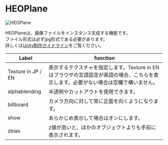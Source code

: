
# HEOPlane
![HEOPlane](img/HEOPlane.jpg)

HEOPlaneは、画像ファイルをインスタンス生成する機能です。<br>
ファイル形式は必ずjpg形式である必要があります。<br>
詳しくは[Unity制作ガイドライン](../heoexporter/he_UnityGuidelines.ja.md)をご覧ください。

|  Label |  function  |
| ----   | ---- |
| Texture in JP / EN | 表示するテクスチャを指定します。Texture in ENはブラウザの言語設定が英語の場合、こちらを表示します。必要がない場合は空欄で構いません。|
| alphablending | 半透明やカットアウトを使用できます。 |
| billboard | カメラ方向に対して常に正面を向くようになります。 |
| show | あらかじめ表示して場合はオンにします。 |
| zbias | z値が高いと、ほかのオブジェクトよりも手前に表示されます。 |